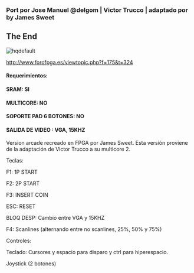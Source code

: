 ### Port por Jose Manuel @delgom | Victor Trucco | adaptado por by James Sweet

## The End

![hqdefault](https://user-images.githubusercontent.com/31018768/70870950-06ef6b80-1f9a-11ea-85cb-339946ce558c.jpg)

http://www.forofpga.es/viewtopic.php?f=175&t=324

#### Requerimientos: 

#### SRAM: SI

#### MULTICORE: NO

#### SOPORTE PAD 6 BOTONES: NO

#### SALIDA DE VIDEO : VGA, 15KHZ

Version arcade recreado en FPGA por James Sweet.
Esta versión proviene de la adaptación de Victor Trucco a su multicore 2.

Teclas:

F1: 1P START

F2: 2P START

F3: INSERT COIN

ESC: RESET

BLOQ DESP: Cambio entre VGA y 15KHZ

F4: Scanlines (alternando entre no scanlines, 25%, 50% y 75%)

Controles:

Teclado: Cursores y espacio para disparo y ctrl para hiperespacio.

Joystick (2 botones)
